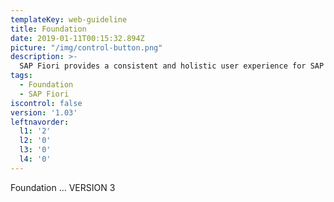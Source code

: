 ```yaml
---
templateKey: web-guideline
title: Foundation
date: 2019-01-11T00:15:32.894Z
picture: "/img/control-button.png"
description: >-
  SAP Fiori provides a consistent and holistic user experience for SAP software. By creating visually pleasing designs with a strong focus on ease of use, the experience is intuitive and simple, across all devices. With effortless interaction patterns, the SAP Fiori UX is designed for a powerful impact across your enterprise.   
tags:
  - Foundation
  - SAP Fiori
iscontrol: false  
version: '1.03'
leftnavorder:
  l1: '2'
  l2: '0'
  l3: '0'
  l4: '0'
---
```





Foundation ... VERSION 3
